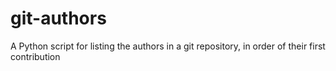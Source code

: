 # git-authors
A Python script for listing the authors in a git repository, in order of their first contribution
